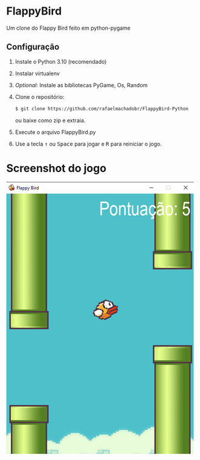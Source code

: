 # FlappyBird
 Um clone do Flappy Bird feito em python-pygame
## Configuração
1. Instale o Python 3.10 (recomendado)
1. Instalar virtualenv
1. _Optional_: Instale as bibliotecas PyGame, Os, Random
1. Clone o repositório:

   ```bash
   $ git clone https://github.com/rafaelmachadobr/FlappyBird-Python
   ```
   ou baixe como zip e extraia.
 1. Execute o arquivo FlappyBird.py
 1. Use a tecla <kbd>&uarr;</kbd> ou <kbd>Space</kbd> para jogar e <kbd>R</kbd> para reiniciar o jogo.
 # Screenshot do jogo
 
 ![Screenshot](./screenshot/flappybird.png)
